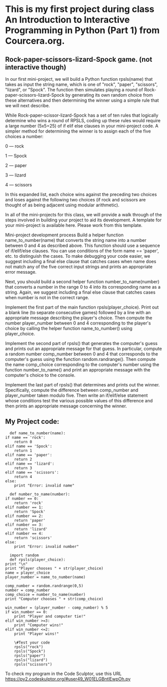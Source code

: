 This is my first project during class An Introduction to Interactive Programming in Python (Part 1)
from Courcera.org.  
===================================================================================================
Rock-paper-scissors-lizard-Spock game. (not interactive though)
---------------------------------------------------------------------------------------------------

In our first mini-project, we will build a Python function rpsls(name) that takes as input the string name,
which is one of "rock", "paper", "scissors", "lizard", or "Spock". 
The function then simulates playing a round of Rock-paper-scissors-lizard-Spock by generating its own random choice 
from these alternatives and then determining the winner using a simple rule that we will next describe.

While Rock-paper-scissor-lizard-Spock has a set of ten rules that logically determine who wins a round of RPSLS, 
coding up these rules would require a large number (5x5=25) of if elif else clauses in your mini-project code.
A simpler method for determining the winner is to assign each of the five choices a number:

0 — rock  

1 — Spock  

2 — paper  

3 — lizard  

4 — scissors  


In this expanded list, each choice wins against the preceding two choices and loses against the following two choices 
(if rock and scissors are thought of as being adjacent using modular arithmetic).

In all of the mini-projects for this class, we will provide a walk through of the steps involved in building your project to aid its development. A template for your mini-project is available here. Please work from this template.

Mini-project development process
Build a helper function name_to_number(name) that converts the string name into a number between 0 and 4 as described above. 
This function should use a sequence of if/elif/else clauses. 
You can use conditions of the form name == 'paper', etc. to distinguish the cases. 
To make debugging your code easier, we suggest including a final else clause that catches cases when name does not match any of the five correct input strings and prints an appropriate error message. 

Next, you should build a second helper function number_to_name(number) that converts a number in the range 0 to 4 into its corresponding name as a string. 
Again, we suggest including a final else clause that catches cases when number is not in the correct range. 

Implement the first part of the main function rpsls(player_choice). 
Print out a blank line (to separate consecutive games) followed by a line with an appropriate message describing the player's choice.
Then compute the number player_number between 0 and 4 corresponding to the player's choice by calling the helper function name_to_number() using player_choice.

Implement the second part of rpsls() that generates the computer's guess and prints out an appropriate message for that guess.
In particular, compute a random number comp_number between 0 and 4 that corresponds to the computer's guess using the function random.randrange().
Then compute the name comp_choice corresponding to the computer's number using the function number_to_name() and print an appropriate message with the computer's choice to the console.

Implement the last part of rpsls() that determines and prints out the winner. Specifically, compute the difference between comp_number and player_number taken modulo five. 
Then write an if/elif/else statement whose conditions test the various possible values of this difference and then prints an appropriate message concerning the winner.

## My Project code: ##
      def name_to_number(name):
    if name == 'rock':
        return 0
    elif name == 'Spock':
        return 1
    elif name == 'paper':
        return 2
    elif name == 'lizard':
        return 3
    elif name == 'scissors':
        return 4
    else:
        print "Error: invalid name"  
        
      def number_to_name(number):
    if number == 0:
        return 'rock'
    elif number == 1:
        return 'Spock'
    elif number == 2:
        return 'paper'
    elif number == 3:
        return 'lizard'
    elif number == 4:
        return 'scissors'
    else:
        print "Error: invalid number" 
    
      import random  
      def rpsls(player_choice): 
    print "\n"
    print "Player chooses " + str(player_choice)
    name = player_choice
    player_number = name_to_number(name)
    
    comp_number = random.randrange(0,5)
    number = comp_number
    comp_choice = number_to_name(number)
    print "Computer chooses " + str(comp_choice)
    
    win_number = (player_number - comp_number) % 5
    if win_number == 0:
        print "Player and computer tie!" 
    elif win_number >=3:
        print "Computer wins!"
    elif win_number <=2:
        print "Player wins!"  
        
        \#Test your code  
        rpsls("rock")  
        rpsls("Spock")  
        rpsls("paper")  
        rpsls("lizard")  
        rpsls("scissors")  

To check my program in the Code Sculptor, use this URL https://py2.codeskulptor.org/#user49_W01ELGBntlEwpOh.py
